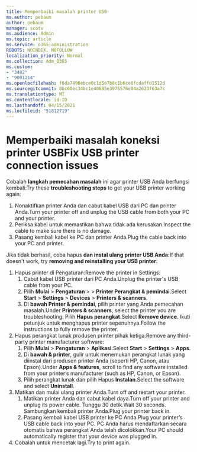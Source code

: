 ```yaml
---
title: Memperbaiki masalah printer USB
ms.author: pebaum
author: pebaum
manager: scotv
ms.audience: Admin
ms.topic: article
ms.service: o365-administration
ROBOTS: NOINDEX, NOFOLLOW
localization_priority: Normal
ms.collection: Adm_O365
ms.custom:
- "3482"
- "9001214"
ms.openlocfilehash: f6da7496ebce0c1d5e7b8c1b6ce6fcdaffd1512d
ms.sourcegitcommit: 8bc60ec34bc1e40685e3976576e04a2623f63a7c
ms.translationtype: MT
ms.contentlocale: id-ID
ms.lasthandoff: 04/15/2021
ms.locfileid: "51812719"
---
```

# <a name="fix-usb-printer-connection-issues"></a><span data-ttu-id="77672-102">Memperbaiki masalah koneksi printer USB</span><span class="sxs-lookup"><span data-stu-id="77672-102">Fix USB printer connection issues</span></span>

<span data-ttu-id="77672-103">Cobalah **langkah pemecahan masalah** ini agar printer USB Anda berfungsi kembali:</span><span class="sxs-lookup"><span data-stu-id="77672-103">Try these **troubleshooting steps** to get your USB printer working again:</span></span>

1. <span data-ttu-id="77672-104">Nonaktifkan printer Anda dan cabut kabel USB dari PC dan printer Anda.</span><span class="sxs-lookup"><span data-stu-id="77672-104">Turn your printer off and unplug the USB cable from both your PC and your printer.</span></span>
2. <span data-ttu-id="77672-105">Periksa kabel untuk memastikan bahwa tidak ada kerusakan.</span><span class="sxs-lookup"><span data-stu-id="77672-105">Inspect the cable to make sure there is no damage.</span></span>
3. <span data-ttu-id="77672-106">Pasang kembali kabel ke PC dan printer Anda.</span><span class="sxs-lookup"><span data-stu-id="77672-106">Plug the cable back into your PC and printer.</span></span>

<span data-ttu-id="77672-107">Jika tidak berhasil, coba hapus **dan instal ulang printer USB Anda:**</span><span class="sxs-lookup"><span data-stu-id="77672-107">If that doesn't work, try **removing and reinstalling your USB printer**:</span></span>

1. <span data-ttu-id="77672-108">Hapus printer di Pengaturan:</span><span class="sxs-lookup"><span data-stu-id="77672-108">Remove the printer in Settings:</span></span>
    1. <span data-ttu-id="77672-109">Cabut kabel USB printer dari PC Anda.</span><span class="sxs-lookup"><span data-stu-id="77672-109">Unplug the printer's USB cable from your PC.</span></span>
    2. <span data-ttu-id="77672-110">Pilih **Mulai**  >  **Pengaturan**  >    >  **Printer Perangkat & pemindai**.</span><span class="sxs-lookup"><span data-stu-id="77672-110">Select **Start** > **Settings** > **Devices** > **Printers & scanners**.</span></span>
    3. <span data-ttu-id="77672-111">Di **bawah Printer & pemindai**, pilih printer yang Anda pemecahan masalah.</span><span class="sxs-lookup"><span data-stu-id="77672-111">Under **Printers & scanners**, select the printer you are troubleshooting.</span></span> <span data-ttu-id="77672-112">Pilih **Hapus perangkat.**</span><span class="sxs-lookup"><span data-stu-id="77672-112">Select **Remove device**.</span></span> <span data-ttu-id="77672-113">Ikuti petunjuk untuk menghapus printer sepenuhnya.</span><span class="sxs-lookup"><span data-stu-id="77672-113">Follow the instructions to fully remove the printer.</span></span>
2. <span data-ttu-id="77672-114">Hapus perangkat lunak produsen printer pihak ketiga:</span><span class="sxs-lookup"><span data-stu-id="77672-114">Remove any third-party printer manufacturer software:</span></span>
    1. <span data-ttu-id="77672-115">Pilih **Mulai**  >  **Pengaturan**  >  **Aplikasi**.</span><span class="sxs-lookup"><span data-stu-id="77672-115">Select **Start** > **Settings** > **Apps**.</span></span>
    2. <span data-ttu-id="77672-116">Di **bawah & printer**, gulir untuk menemukan perangkat lunak yang diinstal dari produsen printer Anda (seperti HP, Canon, atau Epson).</span><span class="sxs-lookup"><span data-stu-id="77672-116">Under **Apps & features**, scroll to find any software installed from your printer’s manufacturer (such as HP, Canon, or Epson).</span></span>
    3. <span data-ttu-id="77672-117">Pilih perangkat lunak dan pilih Hapus **Instalan**.</span><span class="sxs-lookup"><span data-stu-id="77672-117">Select the software and select **Uninstall**.</span></span>
3. <span data-ttu-id="77672-118">Matikan dan mulai ulang printer Anda.</span><span class="sxs-lookup"><span data-stu-id="77672-118">Turn off and restart your printer.</span></span><br>
    1. <span data-ttu-id="77672-119">Matikan printer Anda dan cabut kabel daya.</span><span class="sxs-lookup"><span data-stu-id="77672-119">Turn off your printer and unplug its power cable.</span></span> <span data-ttu-id="77672-120">Tunggu 30 detik.</span><span class="sxs-lookup"><span data-stu-id="77672-120">Wait 30 seconds.</span></span> <span data-ttu-id="77672-121">Sambungkan kembali printer Anda.</span><span class="sxs-lookup"><span data-stu-id="77672-121">Plug your printer back in.</span></span>
    2. <span data-ttu-id="77672-122">Pasang kembali kabel USB printer ke PC Anda.</span><span class="sxs-lookup"><span data-stu-id="77672-122">Plug your printer’s USB cable back into your PC.</span></span> <span data-ttu-id="77672-123">PC Anda harus mendaftarkan secara otomatis bahwa perangkat Anda telah dicolokkan.</span><span class="sxs-lookup"><span data-stu-id="77672-123">Your PC should automatically register that your device was plugged in.</span></span>
4. <span data-ttu-id="77672-124">Cobalah untuk mencetak lagi.</span><span class="sxs-lookup"><span data-stu-id="77672-124">Try to print again.</span></span>